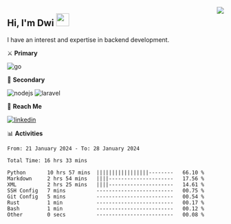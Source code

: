 [<img src="https://komarev.com/ghpvc/?username=masred&color=green&style=flat-square&label=Profile+Views" align="right">](github.com/masred)

## Hi, I'm Dwi <img src="https://raw.githubusercontent.com/MartinHeinz/MartinHeinz/master/wave.gif" width="30px">

I have an interest and expertise in backend development.

⚔️ **Primary**

![go](https://img.shields.io/badge/---?logo=go&label=Golang&style=social)

🔪 **Secondary**

![nodejs](https://img.shields.io/badge/---?logo=node.js&label=Node.js&style=social&logoColor=green)
![laravel](https://img.shields.io/badge/---?logo=laravel&label=Laravel&style=social)

🔗 **Reach Me**

[![linkedin](https://img.shields.io/badge/---?logo=linkedin&label=LinkedIn&style=social)](https://linkedin.com/in/dwifitriyanto)

📊 **Activities**

<!--START_SECTION:waka-->

```all_time
From: 21 January 2024 - To: 28 January 2024

Total Time: 16 hrs 33 mins

Python       10 hrs 57 mins  |||||||||||||||||--------   66.10 %
Markdown     2 hrs 54 mins   ||||---------------------   17.56 %
XML          2 hrs 25 mins   ||||---------------------   14.61 %
SSH Config   7 mins          -------------------------   00.75 %
Git Config   5 mins          -------------------------   00.54 %
Rust         1 min           -------------------------   00.17 %
Bash         1 min           -------------------------   00.12 %
Other        0 secs          -------------------------   00.08 %
```

<!--END_SECTION:waka-->

